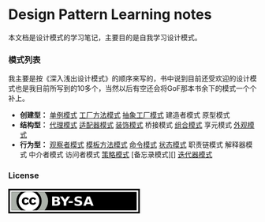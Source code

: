 # Design Pattern Learning notes

本文档是设计模式的学习笔记，主要目的是自我学习设计模式。


### 模式列表

我主要是按《深入浅出设计模式》的顺序来写的，书中说到目前还受欢迎的设计模式也是我目前所写到的10多个，当然以后有空还会将GoF那本书余下的模式一个个补上。

* **创建型：**  [单例模式][] [工厂方法模式][] [抽象工厂模式][]  建造者模式  原型模式
* **结构型：**  [代理模式][]   [适配器模式][]  [装饰模式][]  桥接模式   [组合模式][]   享元模式  [外观模式][]
* **行为型：**  [观察者模式][]  [模板方法模式][]   [命令模式][]   [状态模式][]   职责链模式   解释器模式   中介者模式   访问者模式   [策略模式][]  [备忘录模式][]  [迭代器模式][]

### License

[![CC-by-sa 4.0](by-sa.png)](https://creativecommons.org/licenses/by-sa/4.0/)


[单例模式]: https://design-pattern-learning.gitbook.teaho.net/Singleton/Singleton.html
[工厂方法模式]: https://design-pattern-learning.gitbook.teaho.net/Factory/Factory.html
[抽象工厂模式]: https://design-pattern-learning.gitbook.teaho.net/Factory/Factory.html
[代理模式]: https://design-pattern-learning.gitbook.teaho.net/Proxy/Proxy.html
[适配器模式]: https://design-pattern-learning.gitbook.teaho.net/Adapter/Adapter.html
[装饰模式]: https://design-pattern-learning.gitbook.teaho.net/Decorator/Decorator.html
[组合模式]: https://design-pattern-learning.gitbook.teaho.net/Composite/Composite.html
[外观模式]: https://design-pattern-learning.gitbook.teaho.net/Facade/Facade.html
[观察者模式]: https://design-pattern-learning.gitbook.teaho.net/Observer/Observer.html
[模板方法模式]: https://design-pattern-learning.gitbook.teaho.net/TemplateMethod/TemplateMethod.html
[命令模式]: https://design-pattern-learning.gitbook.teaho.net/Command/Command.html
[状态模式]: https://design-pattern-learning.gitbook.teaho.net/State/State.html
[策略模式]: https://design-pattern-learning.gitbook.teaho.net/Strategy/Strategy.html
[迭代器模式]: https://design-pattern-learning.gitbook.teaho.net/Iterator/Iterator.html
[迭代器模式]: ./memento/Memento.md


